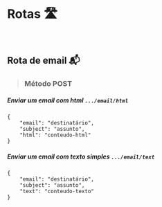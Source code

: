 # Rotas 🛣️

<br>

## Rota de email 📬
> ### Método POST 

##### Enviar um email com html ```.../email/html```
```
{
    "email": "destinatário",
    "subject": "assunto",
    "html": "conteudo-html"
}
```

##### Enviar um email com texto simples ```.../email/text```
```
{
    "email": "destinatário",
    "subject": "assunto",
    "text": "conteudo-texto"
}
```